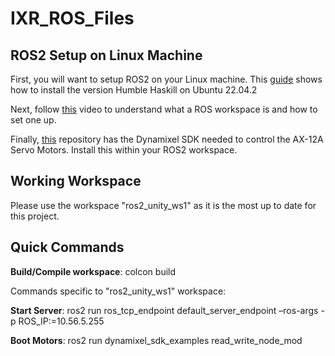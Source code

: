 # IXR_ROS_Files
## ROS2 Setup on Linux Machine
First, you will want to setup ROS2 on your Linux machine. This [guide](https://docs.ros.org/en/humble/Installation/Ubuntu-Install-Debians.html) shows how to install the version Humble Haskill on Ubuntu 22.04.2

Next, follow [this](https://www.youtube.com/watch?v=3GbrKQ7G2P0) video to understand what a ROS workspace is and how to set one up.

Finally, [this](https://github.com/ROBOTIS-GIT/DynamixelSDK/tree/humble-devel) repository has the Dynamixel SDK needed to control the AX-12A Servo Motors. Install this within your ROS2 workspace.

## Working Workspace
Please use the workspace "ros2_unity_ws1" as it is the most up to date for this project.

## Quick Commands
**Build/Compile workspace**: colcon build

Commands specific to "ros2_unity_ws1" workspace:

**Start Server**: ros2 run ros_tcp_endpoint default_server_endpoint –ros-args -p ROS_IP:=10.56.5.255

**Boot Motors**: ros2 run dynamixel_sdk_examples read_write_node_mod

